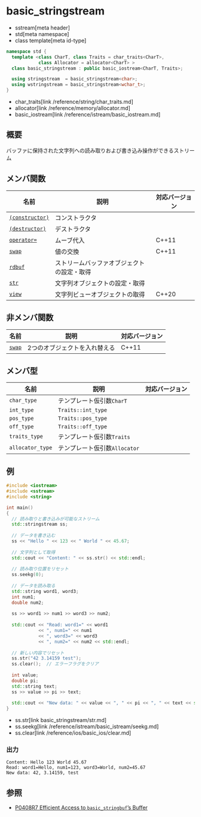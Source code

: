 # basic_stringstream
* sstream[meta header]
* std[meta namespace]
* class template[meta id-type]

```cpp
namespace std {
  template <class CharT, class Traits = char_traits<CharT>,
            class Allocator = allocator<CharT> >
  class basic_stringstream : public basic_iostream<CharT, Traits>;

  using stringstream  = basic_stringstream<char>;
  using wstringstream = basic_stringstream<wchar_t>;
}
```
* char_traits[link /reference/string/char_traits.md]
* allocator[link /reference/memory/allocator.md]
* basic_iostream[link /reference/istream/basic_iostream.md]

## 概要
バッファに保持された文字列への読み取りおよび書き込み操作ができるストリーム


## メンバ関数

| 名前                                | 説明                                       | 対応バージョン |
|-------------------------------------|--------------------------------------------|----------------|
| [`(constructor)`](basic_stringstream/op_constructor.md) | コンストラクタ                             | |
| [`(destructor)`](basic_stringstream/op_destructor.md)  | デストラクタ                               | |
| [`operator=`](basic_stringstream/op_assign.md)         | ムーブ代入                                 | C++11 |
| [`swap`](basic_stringstream/swap.md)                   | 値の交換                                   | C++11 |
| [`rdbuf`](basic_stringstream/rdbuf.md)                 | ストリームバッファオブジェクトの設定・取得 | |
| [`str`](basic_stringstream/str.md)                     | 文字列オブジェクトの設定・取得             | |
| [`view`](basic_stringstream/view.md)                   | 文字列ビューオブジェクトの取得             | C++20 |


## 非メンバ関数

| 名前   | 説明                          | 対応バージョン |
|--------|-------------------------------|----------------|
| [`swap`](basic_stringstream/swap_free.md) | 2つのオブジェクトを入れ替える | C++11 |


## メンバ型

| 名前             | 説明                          | 対応バージョン |
|------------------|-------------------------------|----------------|
| `char_type`      | テンプレート仮引数`CharT`     | |
| `int_type`       | `Traits::int_type`            | |
| `pos_type`       | `Traits::pos_type`            | |
| `off_type`       | `Traits::off_type`            | |
| `traits_type`    | テンプレート仮引数`Traits`    | |
| `allocator_type` | テンプレート仮引数`Allocator` | |

## 例
```cpp example
#include <iostream>
#include <sstream>
#include <string>

int main()
{
  // 読み取りと書き込みが可能なストリーム
  std::stringstream ss;
  
  // データを書き込む
  ss << "Hello " << 123 << " World " << 45.67;
  
  // 文字列として取得
  std::cout << "Content: " << ss.str() << std::endl;
  
  // 読み取り位置をリセット
  ss.seekg(0);
  
  // データを読み取る
  std::string word1, word3;
  int num1;
  double num2;
  
  ss >> word1 >> num1 >> word3 >> num2;
  
  std::cout << "Read: word1=" << word1 
            << ", num1=" << num1 
            << ", word3=" << word3 
            << ", num2=" << num2 << std::endl;
  
  // 新しい内容でリセット
  ss.str("42 3.14159 test");
  ss.clear();  // エラーフラグをクリア
  
  int value;
  double pi;
  std::string text;
  ss >> value >> pi >> text;
  
  std::cout << "New data: " << value << ", " << pi << ", " << text << std::endl;
}
```
* ss.str[link basic_stringstream/str.md]
* ss.seekg[link /reference/istream/basic_istream/seekg.md]
* ss.clear[link /reference/ios/basic_ios/clear.md]

### 出力
```
Content: Hello 123 World 45.67
Read: word1=Hello, num1=123, word3=World, num2=45.67
New data: 42, 3.14159, test
```

## 参照
- [P0408R7 Efficient Access to `basic_stringbuf`’s Buffer](https://www.open-std.org/jtc1/sc22/wg21/docs/papers/2019/p0408r7.pdf)
